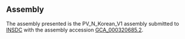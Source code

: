 

Assembly
--------

The assembly presented is the PV\_N\_Korean\_V1 assembly submitted to
[INSDC](http://www.insdc.org) with the assembly accession
[GCA\_000320685.2](http://www.ebi.ac.uk/ena/data/view/GCA_000320685.2).

